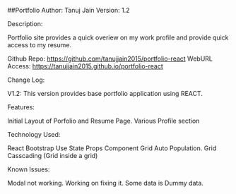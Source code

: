 ##Portfolio
Author: Tanuj Jain  Version: 1.2

Description:

Portfolio site provides a quick overiew on my work profile and provide quick access to my resume.

Github Repo: https://github.com/tanujjain2015/portfolio-react
WebURL Access:  https://tanujjain2015.github.io/portfolio-react 

Change Log:

V1.2: This version provides base portfolio application using REACT.

Features:

Initial Layout of Porfolio and Resume Page.
Various Profile section

Technology Used:

React
Bootstrap
Use State
Props
Component
Grid Auto Population.
Grid Casscading (Grid inside a grid)

Known Issues:

Modal not working. Working on fixing it. 
Some data is Dummy data. 